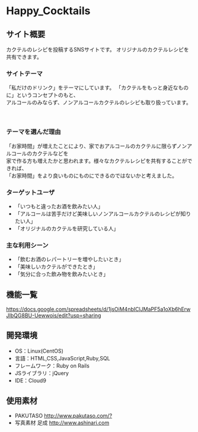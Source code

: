 # Happy_Cocktails

## サイト概要
 カクテルのレシピを投稿するSNSサイトです。
 オリジナルのカクテルレシピを共有できます。
 

### サイトテーマ
「私だけのドリンク」をテーマにしています。
「カクテルをもっと身近なものに」というコンセプトのもと、<br>
 アルコールのみならず、ノンアルコールカクテルのレシピも取り扱っています。
 
　

### テーマを選んだ理由
「お家時間」が増えたことにより、家でおアルコールのカクテルに限らずノンアルコールのカクテルなどを<br>
 家で作る方も増えたかと思われます。様々なカクテルレシピを共有することができれば、<br>
「お家時間」をより良いものにものにできるのではないかと考えました。

### ターゲットユーザ
 - 「いつもと違ったお酒を飲みたい人」
 - 「アルコールは苦手だけど美味しいノンアルコールカクテルのレシピが知りたい人」
 - 「オリジナルのカクテルを研究している人」

### 主な利用シーン
 - 「飲むお酒のレパートリーを増やしたいとき」
 - 「美味しいカクテルができたとき」
 - 「気分に合った飲み物を飲みたいとき」


## 機能一覧
<https://docs.google.com/spreadsheets/d/1jsOiM4nbIClJMaPF5a1oXb6hErwJIbQG8BU-Uewwois/edit?usp=sharing>

## 開発環境
- OS：Linux(CentOS)
- 言語：HTML,CSS,JavaScript,Ruby,SQL
- フレームワーク：Ruby on Rails
- JSライブラリ：jQuery
- IDE：Cloud9

## 使用素材
- PAKUTASO <http://www.pakutaso.com/?>
- 写真素材 足成 <http://www.ashinari.com>